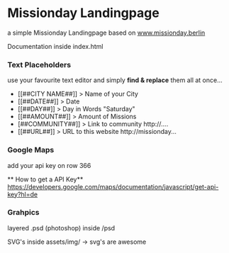 # Missionday Landingpage #
a simple Missionday Landingpage based on www.missionday.berlin

Documentation inside index.html



### Text Placeholders ###
use your favourite text editor and simply **find & replace** them all at once...

+ [[##CITY NAME##]] > Name of your City
+ [[##DATE##]] > Date 
+ [[##DAY##]] > Day in Words "Saturday"
+ [[##AMOUNT##]] > Amount of Missions
+ [##COMMUNITY##]] > Link to community http://....
+ [[##URL##]] > URL to this website http://missionday...


### Google Maps ####
add your api key on row 366

** How to get a API Key**
https://developers.google.com/maps/documentation/javascript/get-api-key?hl=de


### Grahpics ###

layered .psd (photoshop) inside  /psd

SVG's inside assets/img/  -> svg's are awesome